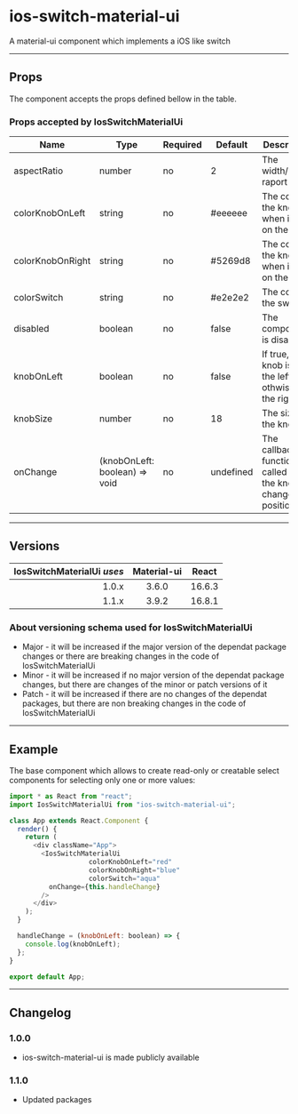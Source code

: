 # ios-switch-material-ui

A material-ui component which implements a iOS like switch

---

## Props

The component accepts the props defined bellow in the table.

### Props accepted by IosSwitchMaterialUi

| Name             | Type                          | Required | Default   | Description                                                     |
| ---------------- | ----------------------------- | -------- | --------- | --------------------------------------------------------------- |
| aspectRatio      | number                        | no       | 2         | The width/height raport                                         |
| colorKnobOnLeft  | string                        | no       | #eeeeee   | The color of the knob when it is on the left                    |
| colorKnobOnRight | string                        | no       | #5269d8   | The color of the knob when it is on the right                   |
| colorSwitch      | string                        | no       | #e2e2e2   | The color of the switch                                         |
| disabled         | boolean                       | no       | false     | The component is disabled                                       |
| knobOnLeft       | boolean                       | no       | false     | If true, the knob is on the left, othwise on the right          |
| knobSize         | number                        | no       | 18        | The size of the knob                                            |
| onChange         | (knobOnLeft: boolean) => void | no       | undefined | The callback function called when the knob changes its position |

---

## Versions

| IosSwitchMaterialUi _uses_ | Material-ui | React  |
| -------------------------: | :---------: | :----: |
|                      1.0.x |    3.6.0    | 16.6.3 |
|                      1.1.x |    3.9.2    | 16.8.1 |

### About versioning schema used for IosSwitchMaterialUi

- Major - it will be increased if the major version of the dependat package changes or there are breaking changes in the code of IosSwitchMaterialUi
- Minor - it will be increased if no major version of the dependat package changes, but there are changes of the minor or patch versions of it
- Patch - it will be increased if there are no changes of the dependat packages, but there are non breaking changes in the code of IosSwitchMaterialUi

---

## Example

The base component which allows to create read-only or creatable select components for selecting only one or more values:

```js
import * as React from "react";
import IosSwitchMaterialUi from "ios-switch-material-ui";

class App extends React.Component {
  render() {
    return (
      <div className="App">
        <IosSwitchMaterialUi
					colorKnobOnLeft="red"
					colorKnobOnRight="blue"
					colorSwitch="aqua"
          onChange={this.handleChange}
        />
      </div>
    );
  }

  handleChange = (knobOnLeft: boolean) => {
    console.log(knobOnLeft);
  };
}

export default App;
```

---

## Changelog

### 1.0.0

- ios-switch-material-ui is made publicly available

### 1.1.0

- Updated packages
